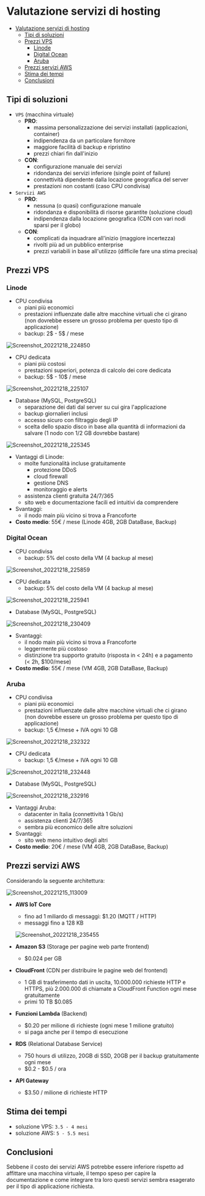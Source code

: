 # Valutazione servizi di hosting

- [Valutazione servizi di hosting](#valutazione-servizi-di-hosting)
  * [Tipi di soluzioni](#tipi-di-soluzioni)
  * [Prezzi VPS](#prezzi-vps)
    + [Linode](#linode)
    + [Digital Ocean](#digital-ocean)
    + [Aruba](#aruba)
  * [Prezzi servizi AWS](#prezzi-servizi-aws)
  * [Stima dei tempi](#stima-dei-tempi)
  * [Conclusioni](#conclusioni)

## Tipi di soluzioni

- `VPS` (macchina virtuale)
  - **PRO**:
    - massima personalizzazione dei servizi installati (applicazioni, container)
    - indipendenza da un particolare fornitore
    - maggiore facilità di backup e ripristino
    - prezzi chiari fin dall'inizio
  - **CON**:
    - configurazione manuale dei servizi
    - ridondanza dei servizi inferiore (single point of failure)
    - connettività dipendente dalla locazione geografica del server
    - prestazioni non costanti (caso CPU condivisa)
- `Servizi AWS`
  - **PRO**:
    - nessuna (o quasi) configurazione manuale
    - ridondanza e disponibilità di risorse garantite (soluzione cloud)
    - indipendenza dalla locazione geografica (CDN con vari nodi sparsi per il globo)
  - **CON**:
    - complicati da inquadrare all'inizio (maggiore incertezza)
    - rivolti più ad un pubblico enterprise
    - prezzi variabili in base all'utilizzo (difficile fare una stima precisa)

## Prezzi VPS

### Linode

- CPU condivisa
  - piani più economici
  - prestazioni influenzate dalle altre macchine virtuali che ci girano (non dovrebbe essere un grosso problema per questo tipo di applicazione)
  - backup: 2\$ - 5\$ / mese

![Screenshot_20221218_224850](screenshots/Screenshot_20221218_224850.png)

- CPU dedicata
  - piani più costosi
  - prestazioni superiori, potenza di calcolo dei core dedicata
  - backup: 5\$ - 10\$ / mese

![Screenshot_20221218_225107](screenshots/Screenshot_20221218_225107.png)

- Database (MySQL, PostgreSQL)
  - separazione dei dati dal server su cui gira l'applicazione
  - backup giornalieri inclusi
  - accesso sicuro con filtraggio degli IP
  - scelta dello spazio disco in base alla quantità di informazioni da salvare (1 nodo con 1/2 GB dovrebbe bastare)

![Screenshot_20221218_225345](screenshots/Screenshot_20221218_225345.png)

- Vantaggi di Linode:
  - molte funzionalità incluse gratuitamente
    - protezione DDoS
    - cloud firewall
    - gestione DNS
    - monitoraggio e alerts
  - assistenza clienti gratuita 24/7/365
  - sito web e documentazione facili ed intuitivi da comprendere
- Svantaggi:
  - il nodo main più vicino si trova a Francoforte
- **Costo medio**: 55€ / mese (Linode 4GB, 2GB DataBase, Backup)

### Digital Ocean

- CPU condivisa
  - backup: 5% del costo della VM (4 backup al mese)

![Screenshot_20221218_225859](screenshots/Screenshot_20221218_225859.png)

- CPU dedicata
  - backup: 5% del costo della VM (4 backup al mese)

![Screenshot_20221218_225941](screenshots/Screenshot_20221218_225941.png)

<div style="page-break-after: always;"></div>

- Database (MySQL, PostgreSQL)

![Screenshot_20221218_230409](screenshots/Screenshot_20221218_230409.png)

- Svantaggi:
  - il nodo main più vicino si trova a Francoforte
  - leggermente più costoso
  - distinzione tra supporto gratuito (risposta in < 24h) e a pagamento (< 2h, \$100/mese)
- **Costo medio**: 55€ / mese (VM 4GB, 2GB DataBase, Backup)

### Aruba

- CPU condivisa
  - piani più economici
  - prestazioni influenzate dalle altre macchine virtuali che ci girano (non dovrebbe essere un grosso problema per questo tipo di applicazione)
  - backup: 1,5 €/mese + IVA ogni 10 GB

![Screenshot_20221218_232322](screenshots/Screenshot_20221218_232322.png)

<div style="page-break-after: always;"></div>

- CPU dedicata
  - backup: 1,5 €/mese + IVA ogni 10 GB

![Screenshot_20221218_232448](screenshots/Screenshot_20221218_232448.png)



- Database (MySQL, PostgreSQL)

![Screenshot_20221218_232916](screenshots/Screenshot_20221218_232916.png)

- Vantaggi Aruba:
  - datacenter in Italia (connettività 1 Gb/s)
  - assistenza clienti 24/7/365
  - sembra più economico delle altre soluzioni
- Svantaggi:
  - sito web meno intuitivo degli altri
- **Costo medio**: 20€ / mese (VM 4GB, 2GB DataBase, Backup)

<div style="page-break-after: always;"></div>

## Prezzi servizi AWS

Considerando la seguente architettura:

![Screenshot_20221215_113009](screenshots/Screenshot_20221215_113009.png)

- **AWS IoT Core**

  - fino ad 1 miliardo di messaggi: \$1.20 (MQTT / HTTP)
  - messaggi fino a 128 KB

  ![Screenshot_20221218_235455](screenshots/Screenshot_20221218_235455.png)

- **Amazon S3** (Storage per pagine web parte frontend)
  
  - \$0.024 per GB
- **CloudFront** (CDN per distribuire le pagine web del frontend)
  - 1 GB di trasferimento dati in uscita, 10.000.000 richieste HTTP e HTTPS, più 2.000.000 di chiamate a CloudFront Function ogni mese gratuitamente
  -  primi 10 TB \$0.085 

- **Funzioni Lambda** (Backend)
  - \$0.20 per milione di richieste (ogni mese 1 milione gratuito)
  - si paga anche per il tempo di esecuzione
- **RDS** (Relational Database Service)
  - 750 hours di utilizzo, 20GB di SSD, 20GB per il backup gratuitamente ogni mese
  - \$0.2 - \$0.5 / ora
- **API Gateway**
  - \$3.50 / milione di richieste HTTP

## Stima dei tempi

- soluzione VPS: `3.5 - 4 mesi`
- soluzione AWS: `5 - 5.5 mesi`

## Conclusioni

Sebbene il costo dei servizi AWS potrebbe essere inferiore rispetto ad affittare una macchina virtuale, il tempo speso per capire la documentazione e come integrare tra loro questi servizi sembra esagerato per il tipo di applicazione richiesta.